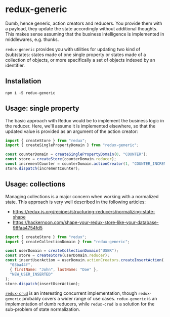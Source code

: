 # redux-generic

Dumb, hence generic, action creators and reducers. You provide them with a payload, they update the state accordingly without additional thoughts. This makes sense assuming that the business intelligence is implemented in middlewares, e.g. thunks.

`redux-generic` provides you with utilities for updating two kind of (sub)states: states made of one single property or states made of a collection of objects, or more specifically a set of objects indexed by an identifier.

## Installation

```
npm i -S redux-generic
```

## Usage: single property

The basic approach with Redux would be to implement the business logic in the reducer. Here, we'll assume it is implemented elsewhere, so that the updated value is provided as an argument of the action creator:

```javascript
import { createStore } from "redux";
import { createSinglePropertyDomain } from "redux-generic";

const counterDomain = createSinglePropertyDomain(0, "COUNTER");
const store = createStore(counterDomain.reducer);
const incrementCounter = counterDomain.actionCreator(1, "COUNTER_INCREMENTED");
store.dispatch(incrementCounter);
```

## Usage: collections

Managing collections is a major concern when working with a normalized state. This approach is very well described in the following articles:

- https://redux.js.org/recipes/structuring-reducers/normalizing-state-shape
- https://hackernoon.com/shape-your-redux-store-like-your-database-98faa4754fd5


```javascript
import { createStore } from "redux";
import { createCollectionDomain } from "redux-generic";

const userDomain = createCollectionDomain("USER");
const store = createStore(userDomain.reducer);
const insertUserAction = userDomain.actionCreators.createInsertAction(
  "03ba44f",
  { firstName: "John", lastName: "Doe" },
  "NEW_USER_INSERTED"
);
store.dispatch(insertUserAction);
```

[`redux-crud`](https://www.npmjs.com/package/redux-crud) is an interesting concurrent implementation, though `redux-generic` probably covers a wider range of use cases. `redux-generic` is an implementation of dumb reducers, while `redux-crud` is a solution for the sub-problem of state normalization.